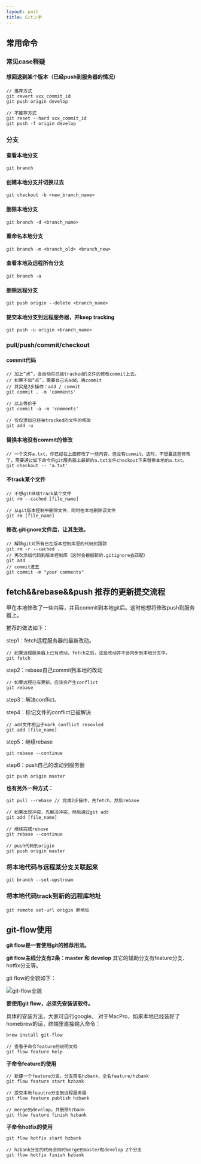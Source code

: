 ```yaml
---
layout: post
title: Git上手
---
```


## 常用命令

### 常见case释疑

#### 想回退到某个版本（已经push到服务器的情况）

```
// 推荐方式
git revert xxx_commit_id
git push origin develop

// 不推荐方式
git reset --hard xxx_commit_id
git push -f origin develop
```

### 分支

#### 查看本地分支

```
git branch
```

#### 创建本地分支并切换过去

```
git checkout -b <new_branch_name>
```

#### 删除本地分支

```
git branch -d <branch_name>
```

#### 重命名本地分支

```
git branch -m <branch_old> <branch_new>
```


#### 查看本地及远程所有分支

```
git branch -a
```

#### 删除远程分支

```
git push origin --delete <branch_name>
```


#### 提交本地分支到远程服务器，并keep tracking

```
git push -u origin <branch_name>
```

### pull/push/commit/checkout

#### commit代码

```
// 加上“点”，会自动将已被tracked的文件的修改commit上去。
// 如果不加“点”，需要自己先add，再commit
// 其实是2步操作：add / commit
git commit . -m 'comments'

// 以上等价于
git commit -a -m 'comments'

// 仅仅添加已经被tracked的文件的修改
git add -u
```

#### 替换本地没有commit的修改
```
// 一个文件a.txt，你已经在上面修改了一些内容，但没有commit。这时，不想要这些修改了，需要通过如下命令将git服务器上最新的a.txt文件checkout下来替换本地的a.txt。
git checkout -- 'a.txt'
```

#### 不track某个文件
```
// 不想git继续track某个文件
git rm --cached [file_name]

// 从git版本控制中删除文件，同时在本地删除该文件
git rm [file_name]
```

#### 修改.gitignore文件后，让其生效。

```
// 解除git对所有已在版本控制库里的代码的跟踪
git rm -r --cached .
// 再次添加代码到版本控制库（这时会根据新的.gitignore去匹配）
git add .
// commit进去
git commit -m "your comments"
```



## fetch&&rebase&&push 推荐的更新提交流程

甲在本地修改了一些内容，并且commit到本地git后。这时他想将修改push到服务器上。

推荐的做法如下：

step1：fetch远程服务器的最新改动。

```
// 如果远程服务器上已有改动，fetch之后，这些改动并不会同步到本地分支中。
git fetch
```

step2：rebase自己commit到本地的改动

```
// 如果远程已有更新，应该会产生conflict
git rebase
```

step3：解决conflict。

step4：标记文件的conflict已被解决

```
// add文件相当于mark conflict resovled
git add [file_name]
```

step5：继续rebase

```
git rebase --continue
```

step6：push自己的改动到服务器

```
git push origin master
```

**也有另外一种方式：**

```
git pull --rebase // 完成2步操作，先fetch，然后rebase

// 如果出现冲突，先解决冲突，然后通过git add
git add [file_name]

// 继续完成rebase
git rebase --continue

// push代码到origin
git push origin master

```

### 将本地代码与远程某分支关联起来

```
git branch --set-upstream 
```

### 将本地代码track到新的远程库地址

```
git remote set-url origin 新地址
```


## git-flow使用

**git flow是一套使用git的推荐用法。**

**git flow主线分支有2条：master 和 develop** 其它的辅助分支有feature分支、hotfix分支等。

git flow的全貌如下：

![git-flow全貌](http://changer119.qiniudn.com/git-flow.png)


**要使用git flow，必须先安装该软件。**

具体的安装方法，大家可自行google。
对于MacPro，如果本地已经装好了homebrew的话，终端里直接输入命令：

```
brew install git-flow
```

```
// 查看子命令feature的说明文档
git flow feature help
```

**子命令feature的使用**

```
// 新建一个feature分支，分支简名hzbank，全名feature/hzbank
git flow feature start hzbank

// 提交本地feautre分支到远程服务器
git flow feature publish hzbank  

// merge到develop，并删除hzbank
git flow feature finish hzbank  

```

**子命令hotfix的使用**

```
git flow hotfix start hzbank

// hzbank分支的代码会同时merge到master和develop 2个分支
git flow hotfix finish hzbank
```




